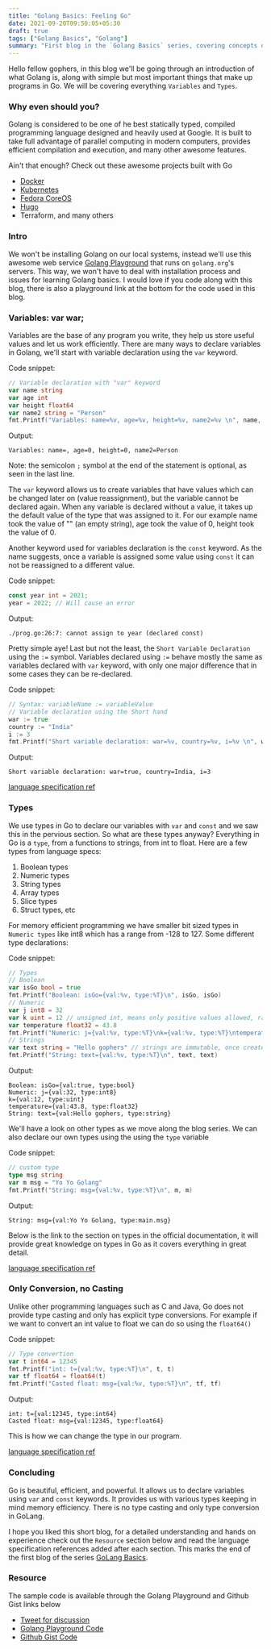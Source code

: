 ```yaml
---
title: "Golang Basics: Feeling Go"
date: 2021-09-20T09:50:05+05:30
draft: true
tags: ["Golang Basics", "Golang"]
summary: "First blog in the `Golang Basics` series, covering concepts of Variables, Values and Types in Golang"
---
```


Hello fellow gophers, in this blog we'll be going through an introduction of what Golang is, along with simple but most important things that make up programs in Go. We will be covering everything `Variables` and `Types`.

### Why even should you?
Golang is considered to be one of he best statically typed, compiled programming language designed and heavily used at Google. It is built to take full advantage of parallel computing in modern computers, provides efficient compilation and execution, and many other awesome features.

Ain't that enough? Check out these awesome projects built with Go
- [Docker](https://github.com/docker/engine)
- [Kubernetes](https://github.com/kubernetes/kubernetes)
- [Fedora CoreOS](https://github.com/orgs/coreos/repositories?language=go)
- [Hugo](https://github.com/gohugoio/hugo)
- Terraform, and many others


### Intro
We won't be installing Golang on our local systems, instead we'll use this awesome web service [Golang Playground](https://play.golang.org/) that runs on `golang.org`'s servers. This way, we won't have to deal with installation process and issues for learning Golang basics. I would love if you code along with this blog, there is also a playground link at the bottom for the code used in this blog.


### Variables: var war;
Variables are the base of any program you write, they help us store useful values and let us work efficiently. There are many ways to declare variables in Golang, we'll start with variable declaration using the `var` keyword.

Code snippet:
```go
// Variable declaration with "var" keyword
var name string
var age int
var height float64
var name2 string = "Person"
fmt.Printf("Variables: name=%v, age=%v, height=%v, name2=%v \n", name, age, height, name2) // don't worry we'll cover use of fmt later in the series
```
Output:
```
Variables: name=, age=0, height=0, name2=Person 
```

Note: the semicolon `;` symbol at the end of the statement is optional, as seen in the last line.

The `var` keyword allows us to create variables that have values which can be changed later on (value reassignment), but the variable cannot be declared again. When any variable is declared without a value, it takes up the default value of the type that was assigned to it. For our example name took the value of "" (an empty string), age took the value of 0, height took the value of 0.

Another keyword used for variables declaration is the `const` keyword. As the name suggests, once a variable is assigned some value using `const` it can not be reassigned to a different value.

Code snippet:
```go
const year int = 2021;
year = 2022; // Will cause an error
```
Output:
```
./prog.go:26:7: cannot assign to year (declared const)
```

Pretty simple aye! Last but not the least, the `Short Variable Declaration` using the `:=` symbol. Variables declared using `:=` behave mostly the same as variables declared with `var` keyword, with only one major difference that in some cases they can be re-declared.

Code snippet:
```go
// Syntax: variableName := variableValue
// Variable declaration using the Short hand
war := true
country := "India"
i := 3
fmt.Printf("Short variable declaration: war=%v, country=%v, i=%v \n", war, country, i)
```
Output:
```
Short variable declaration: war=true, country=India, i=3 
```

[language specification ref](https://golang.org/ref/spec#Variable_declarations)


### Types
We use types in Go to declare our variables with `var` and `const` and we saw this in the pervious section. So what are these types anyway? Everything in Go is a `type`, from a functions to strings, from int to float. Here are a few types from language specs:
1. Boolean types
2. Numeric types
3. String types
4. Array types
5. Slice types
6. Struct types, etc

For memory efficient programming we have smaller bit sized types in `Numeric types` like int8 which has a range from -128 to 127. Some different type declarations:

Code snippet:
```go
// Types
// Boolean
var isGo bool = true
fmt.Printf("Boolean: isGo={val:%v, type:%T}\n", isGo, isGo)
// Numeric
var j int8 = 32
var k uint = 12 // unsigned int, means only positive values allowed, range 0 to 255
var temperature float32 = 43.8
fmt.Printf("Numeric: j={val:%v, type:%T}\nk={val:%v, type:%T}\ntemperature={val:%v, type:%T}\n", j, j, k, k, temperature, temperature)
// Strings
var text string = "Hello gophers" // strings are immutable, once created cannot be changed
fmt.Printf("String: text={val:%v, type:%T}\n", text, text)
```
Output:
```
Boolean: isGo={val:true, type:bool}
Numeric: j={val:32, type:int8}
k={val:12, type:uint}
temperature={val:43.8, type:float32}
String: text={val:Hello gophers, type:string}
```

We'll have a look on other types as we move along the blog series. We can also declare our own types using the using the `type` variable

Code snippet:
```go
// custom type
type msg string
var m msg = "Yo Yo Golang"
fmt.Printf("String: msg={val:%v, type:%T}\n", m, m)
```
Output:
```
String: msg={val:Yo Yo Golang, type:main.msg}
```

Below is the link to the section on types in the official documentation, it will provide great knowledge on types in Go as it covers everything in great detail.

[language specification ref](https://golang.org/ref/spec#Types)


### Only Conversion, no Casting
Unlike other programming languages such as C and Java, Go does not provide type casting and only has explicit type conversions. For example if we want to convert an int value to float we can do so using the `float64()`

Code snippet:
```go
// Type convertion
var t int64 = 12345
fmt.Printf("int: t={val:%v, type:%T}\n", t, t)
var tf float64 = float64(t)
fmt.Printf("Casted float: msg={val:%v, type:%T}\n", tf, tf)
```
Output:
```
int: t={val:12345, type:int64}
Casted float: msg={val:12345, type:float64}
```

This is how we can change the type in our program.

[language specification ref](https://golang.org/ref/spec#Conversions)


### Concluding
Go is beautiful, efficient, and powerful. It allows us to declare variables using `var` and `const` keywords. It provides us with various types keeping in mind memory efficiency. There is no type casting and only type conversion in GoLang.

I hope you liked this short blog, for a detailed understanding and hands on experience check out the `Resource` section below and read the language specification references added after each section. This marks the end of the first blog of the series [GoLang Basics](/blogs/golangbasics/1/).

### Resource
The sample code is available through the Golang Playground and Github Gist links below
- [Tweet for discussion]()
- [Golang Playground Code](https://play.golang.org/p/nIGctzkidD2)
- [Github Gist Code](https://gist.github.com/sarthakpranesh/4b8078c50b034364318cbfdcbe50467d)


